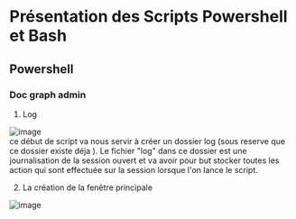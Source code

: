 # Présentation des Scripts Powershell et Bash 

## Powershell

### Doc graph admin 

1. Log

![image](https://github.com/user-attachments/assets/ac2696a8-b06b-4584-a937-a3be1605d6af)
<br>
ce début de script va nous servir à créer un dossier log (sous reserve que ce dossier existe déja ).
Le fichier "log" dans ce dossier est une journalisation de la session ouvert et va avoir pour but stocker toutes les action qui sont effectuée sur la session lorsque l'on lance le script.

2. La création de la fenêtre principale

![image](https://github.com/user-attachments/assets/65173065-2bf7-4d8f-88d7-e7fb9de1e174)
<br>
